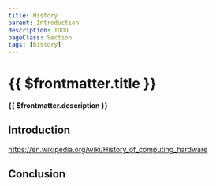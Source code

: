 ```yaml
---
title: History
parent: Introduction
description: TODO
pageClass: Section
tags: [history]
---
```


# {{ $frontmatter.title }}
**{{ $frontmatter.description }}**

## Introduction





https://en.wikipedia.org/wiki/History_of_computing_hardware

## Conclusion